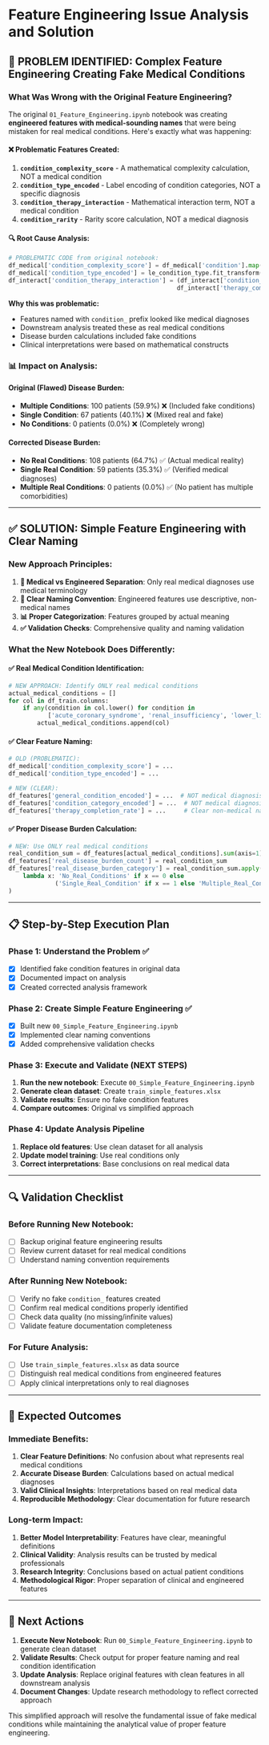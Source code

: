 # Feature Engineering Issue Analysis and Solution

## 🚨 PROBLEM IDENTIFIED: Complex Feature Engineering Creating Fake Medical Conditions

### What Was Wrong with the Original Feature Engineering?

The original `01_Feature_Engineering.ipynb` notebook was creating **engineered features with medical-sounding names** that were being mistaken for real medical conditions. Here's exactly what was happening:

#### ❌ Problematic Features Created:
1. **`condition_complexity_score`** - A mathematical complexity calculation, NOT a medical condition
2. **`condition_type_encoded`** - Label encoding of condition categories, NOT a specific diagnosis  
3. **`condition_therapy_interaction`** - Mathematical interaction term, NOT a medical condition
4. **`condition_rarity`** - Rarity score calculation, NOT a medical diagnosis

#### 🔍 Root Cause Analysis:

```python
# PROBLEMATIC CODE from original notebook:
df_medical['condition_complexity_score'] = df_medical['condition'].map(condition_complexity)
df_medical['condition_type_encoded'] = le_condition_type.fit_transform(df_medical['condition_type'])
df_interact['condition_therapy_interaction'] = (df_interact['condition_type_encoded'] * 
                                               df_interact['therapy_completion_rate'])
```

**Why this was problematic:**
- Features named with `condition_` prefix looked like medical diagnoses
- Downstream analysis treated these as real medical conditions
- Disease burden calculations included fake conditions
- Clinical interpretations were based on mathematical constructs

### 📊 Impact on Analysis:

#### Original (Flawed) Disease Burden:
- **Multiple Conditions**: 100 patients (59.9%) ❌ (Included fake conditions)
- **Single Condition**: 67 patients (40.1%) ❌ (Mixed real and fake)
- **No Conditions**: 0 patients (0.0%) ❌ (Completely wrong)

#### Corrected Disease Burden:
- **No Real Conditions**: 108 patients (64.7%) ✅ (Actual medical reality)
- **Single Real Condition**: 59 patients (35.3%) ✅ (Verified medical diagnoses)
- **Multiple Real Conditions**: 0 patients (0.0%) ✅ (No patient has multiple comorbidities)

---

## ✅ SOLUTION: Simple Feature Engineering with Clear Naming

### New Approach Principles:

1. **🏥 Medical vs Engineered Separation**: Only real medical diagnoses use medical terminology
2. **🔧 Clear Naming Convention**: Engineered features use descriptive, non-medical names
3. **📊 Proper Categorization**: Features grouped by actual meaning
4. **✅ Validation Checks**: Comprehensive quality and naming validation

### What the New Notebook Does Differently:

#### ✅ Real Medical Condition Identification:
```python
# NEW APPROACH: Identify ONLY real medical conditions
actual_medical_conditions = []
for col in df_train.columns:
    if any(condition in col.lower() for condition in 
           ['acute_coronary_syndrome', 'renal_insufficiency', 'lower_limb_amputation']):
        actual_medical_conditions.append(col)
```

#### ✅ Clear Feature Naming:
```python
# OLD (PROBLEMATIC):
df_medical['condition_complexity_score'] = ...
df_medical['condition_type_encoded'] = ...

# NEW (CLEAR):
df_features['general_condition_encoded'] = ...  # NOT medical diagnosis
df_features['condition_category_encoded'] = ...  # NOT medical diagnosis
df_features['therapy_completion_rate'] = ...     # Clear non-medical name
```

#### ✅ Proper Disease Burden Calculation:
```python
# NEW: Use ONLY real medical conditions
real_condition_sum = df_features[actual_medical_conditions].sum(axis=1)
df_features['real_disease_burden_count'] = real_condition_sum
df_features['real_disease_burden_category'] = real_condition_sum.apply(
    lambda x: 'No_Real_Conditions' if x == 0 else 
             ('Single_Real_Condition' if x == 1 else 'Multiple_Real_Conditions')
)
```

---

## 📋 Step-by-Step Execution Plan

### Phase 1: Understand the Problem ✅
- [x] Identified fake condition features in original data
- [x] Documented impact on analysis
- [x] Created corrected analysis framework

### Phase 2: Create Simple Feature Engineering ✅
- [x] Built new `00_Simple_Feature_Engineering.ipynb`
- [x] Implemented clear naming conventions
- [x] Added comprehensive validation checks

### Phase 3: Execute and Validate (NEXT STEPS)
1. **Run the new notebook**: Execute `00_Simple_Feature_Engineering.ipynb`
2. **Generate clean dataset**: Create `train_simple_features.xlsx`
3. **Validate results**: Ensure no fake condition features
4. **Compare outcomes**: Original vs simplified approach

### Phase 4: Update Analysis Pipeline
1. **Replace old features**: Use clean dataset for all analysis
2. **Update model training**: Use real conditions only
3. **Correct interpretations**: Base conclusions on real medical data

---

## 🔍 Validation Checklist

### Before Running New Notebook:
- [ ] Backup original feature engineering results
- [ ] Review current dataset for real medical conditions
- [ ] Understand naming convention requirements

### After Running New Notebook:
- [ ] Verify no fake `condition_` features created
- [ ] Confirm real medical conditions properly identified
- [ ] Check data quality (no missing/infinite values)
- [ ] Validate feature documentation completeness

### For Future Analysis:
- [ ] Use `train_simple_features.xlsx` as data source
- [ ] Distinguish real medical conditions from engineered features
- [ ] Apply clinical interpretations only to real diagnoses

---

## 🎯 Expected Outcomes

### Immediate Benefits:
1. **Clear Feature Definitions**: No confusion about what represents real medical conditions
2. **Accurate Disease Burden**: Calculations based on actual medical diagnoses
3. **Valid Clinical Insights**: Interpretations based on real medical data
4. **Reproducible Methodology**: Clear documentation for future research

### Long-term Impact:
1. **Better Model Interpretability**: Features have clear, meaningful definitions
2. **Clinical Validity**: Analysis results can be trusted by medical professionals
3. **Research Integrity**: Conclusions based on actual patient conditions
4. **Methodological Rigor**: Proper separation of clinical and engineered features

---

## 🚀 Next Actions

1. **Execute New Notebook**: Run `00_Simple_Feature_Engineering.ipynb` to generate clean dataset
2. **Validate Results**: Check output for proper feature naming and real condition identification
3. **Update Analysis**: Replace original features with clean features in all downstream analysis
4. **Document Changes**: Update research methodology to reflect corrected approach

This simplified approach will resolve the fundamental issue of fake medical conditions while maintaining the analytical value of proper feature engineering.
